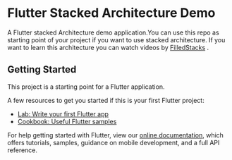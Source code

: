 # Flutter Stacked Architecture Demo

A Flutter stacked Architecture demo application.You can use this repo as starting point of your project if you want to use stacked architecture.
If you want to learn this architecture you can watch videos by [FilledStacks](https://www.youtube.com/playlist?list=PLdTodMosi-BwM4XkagNwe4KADOMWQS5X-) .

## Getting Started

This project is a starting point for a Flutter application.

A few resources to get you started if this is your first Flutter project:

- [Lab: Write your first Flutter app](https://flutter.dev/docs/get-started/codelab)
- [Cookbook: Useful Flutter samples](https://flutter.dev/docs/cookbook)

For help getting started with Flutter, view our
[online documentation](https://flutter.dev/docs), which offers tutorials,
samples, guidance on mobile development, and a full API reference.
